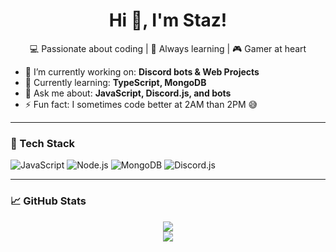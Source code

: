 <h1 align="center">Hi 👋, I'm Staz!</h1>
<p align="center">
  💻 Passionate about coding | 🧠 Always learning | 🎮 Gamer at heart
</p>

- 🔭 I’m currently working on: **Discord bots & Web Projects**
- 🌱 Currently learning: **TypeScript, MongoDB**
- 💬 Ask me about: **JavaScript, Discord.js, and bots**
- ⚡ Fun fact: I sometimes code better at 2AM than 2PM 😅

---

### 🧰 Tech Stack

![JavaScript](https://img.shields.io/badge/JavaScript-F7DF1E?style=for-the-badge&logo=javascript&logoColor=black)
![Node.js](https://img.shields.io/badge/Node.js-339933?style=for-the-badge&logo=nodedotjs&logoColor=white)
![MongoDB](https://img.shields.io/badge/MongoDB-4EA94B?style=for-the-badge&logo=mongodb&logoColor=white)
![Discord.js](https://img.shields.io/badge/Discord.js-5865F2?style=for-the-badge&logo=discord&logoColor=white)

---

### 📈 GitHub Stats

<p align="center">
  <img src="https://github-readme-stats.vercel.app/api?username=Zee1524&show_icons=true&theme=tokyonight" />
  <br />
  <img src="https://github-readme-streak-stats.herokuapp.com?user=Zee1524&theme=tokyonight" />
</p>
